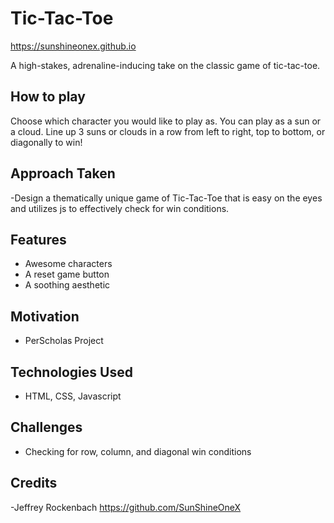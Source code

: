 # Tic-Tac-Toe
https://sunshineonex.github.io

A high-stakes, adrenaline-inducing take on the classic game of tic-tac-toe.

## How to play
Choose which character you would like to play as. You can play as a sun or a cloud. Line up 3 suns or clouds in a row from left to right, top to bottom, or diagonally to win!

## Approach Taken
-Design a thematically unique game of Tic-Tac-Toe that is easy on the eyes and utilizes js to effectively check for win conditions.

## Features
- Awesome characters
- A reset game button
- A soothing aesthetic

## Motivation
- PerScholas Project

## Technologies Used
- HTML, CSS, Javascript

## Challenges
- Checking for row, column, and diagonal win conditions

## Credits
-Jeffrey Rockenbach https://github.com/SunShineOneX